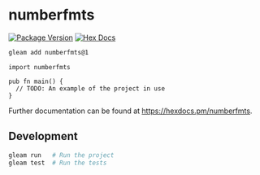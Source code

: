 # numberfmts

[![Package Version](https://img.shields.io/hexpm/v/numberfmts)](https://hex.pm/packages/numberfmts)
[![Hex Docs](https://img.shields.io/badge/hex-docs-ffaff3)](https://hexdocs.pm/numberfmts/)

```sh
gleam add numberfmts@1
```
```gleam
import numberfmts

pub fn main() {
  // TODO: An example of the project in use
}
```

Further documentation can be found at <https://hexdocs.pm/numberfmts>.

## Development

```sh
gleam run   # Run the project
gleam test  # Run the tests
```
